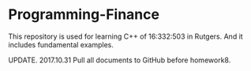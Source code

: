 # Programming-Finance
This repository is used for learning C++ of 16:332:503 in Rutgers. And it includes fundamental examples.

UPDATE. 2017.10.31
  Pull all documents to GitHub before homework8.
